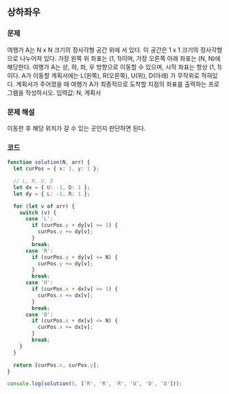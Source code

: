 ## 상하좌우

### 문제

여행가 A는 N x N 크기의 정사각형 공간 위에 서 있다. 이 공간은 1 x 1 크기의 정사각형으로 나누어져 있다. 가장 왼쪽 위 좌표는 (1, 1)이며, 가장 오른쪽 아래 좌표는 (N, N)에 해당한다. 여행가 A는 상, 하, 좌, 우 방향으로 이동할 수 있으며, 시작 좌표는 항상 (1, 1)이다. A가 이동할 계획서에는 L(왼쪽), R(오른쪽), U(위), D(아래) 가 무작위로 적혀있다. 계획서가 주어졌을 때 여행가 A가 최종적으로 도착할 지점의 좌표를 출력하는 프로그램을 작성하시오. 입력값: N, 계획서

### 문제 해설

이동한 후 해당 위치가 갈 수 있는 곳인지 판단하면 된다.

### 코드

```js
function solution(N, arr) {
  let curPos = { x: 1, y: 1 };

  // L, R, U, D
  let dx = { U: -1, D: 1 };
  let dy = { L: -1, R: 1 };

  for (let v of arr) {
    switch (v) {
      case 'L':
        if (curPos.y + dy[v] >= 1) {
          curPos.y += dy[v];
        }
        break;
      case 'R':
        if (curPos.y + dy[v] <= N) {
          curPos.y += dy[v];
        }
        break;
      case 'U':
        if (curPos.x + dx[v] >= 1) {
          curPos.x += dx[v];
        }
        break;
      case 'D':
        if (curPos.x + dx[v] <= N) {
          curPos.x += dx[v];
        }
        break;
    }
  }

  return [curPos.x, curPos.y];
}

console.log(solution(5, ['R', 'R', 'R', 'U', 'D', 'D']));
```
